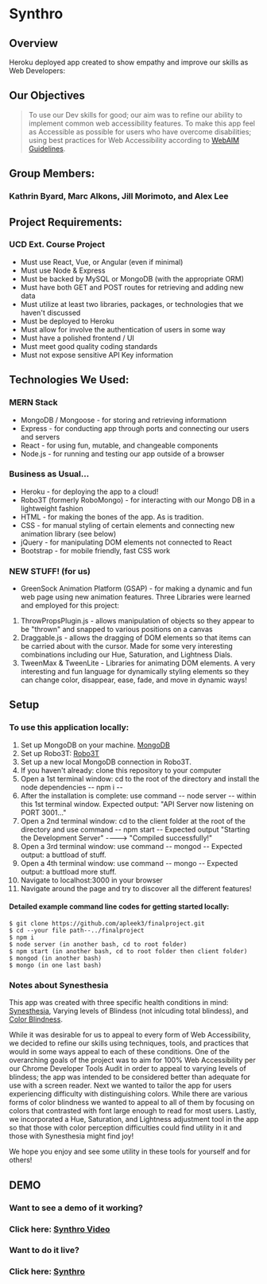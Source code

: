 # Synthro
## Overview
Heroku deployed app created to show empathy and improve our skills as Web Developers: 

## Our Objectives
> To use our Dev skills for good; our aim was to refine our ability to implement common web accessibility features.
> To make this app feel as Accessible as possible for users who have overcome disabilities; using best practices for Web Accessibility according to [WebAIM Guidelines](https://webaim.org/resources/designers/).  

## Group Members: 
### Kathrin Byard, Marc Alkons, Jill Morimoto, and Alex Lee

## Project Requirements:
### UCD Ext. Course Project 
* Must use React, Vue, or Angular (even if minimal)
* Must use Node & Express
* Must be backed by MySQL or MongoDB (with the appropriate ORM)
* Must have both GET and POST routes for retrieving and adding new data
* Must utilize at least two libraries, packages, or technologies that we haven't discussed
* Must be deployed to Heroku
* Must allow for involve the authentication of users in some way
* Must have a polished frontend / UI
* Must meet good quality coding standards
* Must not expose sensitive API Key information


## Technologies We Used:

### MERN Stack
* MongoDB / Mongoose - for storing and retrieving informationn
* Express - for conducting app through ports and connecting our users and servers 
* React - for using fun, mutable, and changeable components
* Node.js - for running and testing our app outside of a browser

### Business as Usual...
* Heroku - for deploying the app to a cloud!
* Robo3T (formerly RoboMongo) - for interacting with our Mongo DB in a lightweight fashion
* HTML - for making the bones of the app. As is tradition.
* CSS - for manual styling of certain elements and connecting new animation library (see below)
* jQuery - for manipulating DOM elements not connected to React
* Bootstrap - for mobile friendly, fast CSS work

### NEW STUFF! (for us)
* GreenSock Animation Platform (GSAP) - for making a dynamic and fun web page using new animation features. Three Libraries were learned and employed for this project:
1. ThrowPropsPlugin.js - allows manipulation of objects so they appear to be "thrown" and snapped to various positions on a canvas
1. Draggable.js - allows the dragging of DOM elements so that items can be carried about with the cursor. Made for some very interesting combinations including our Hue, Saturation, and Lightness Dials.
1. TweenMax & TweenLite - Libraries for animating DOM elements. A very interesting and fun language for dynamically styling elements so they can change color, disappear, ease, fade, and move in dynamic ways!


## Setup
### To use this application locally:
1. Set up MongoDB on your machine.  [MongoDB](https://www.mongodb.com/) 
1. Set up Robo3T: [Robo3T](https://robomongo.org/)
1. Set up a new local MongoDB connection in Robo3T.
1. If you haven't already: clone this repository to your computer
1. Open a 1st terminal window: cd to the root of the directory and install the node dependencies -- npm i --
1. After the installation is complete: use command -- node server -- within this 1st terminal window. Expected output: "API Server now listening on PORT 3001..."
1. Open a 2nd terminal window: cd to the client folder at the root of the directory and use command -- npm start -- Expected output "Starting the Development Server" ----> "Compiled successfully!"
1. Open a 3rd terminal window: use command -- mongod -- Expected output: a buttload of stuff.
1. Open a 4th terminal window: use command -- mongo -- Expected output: a buttload more stuff.  
1. Navigate to localhost:3000 in your browser
1. Navigate around the page and try to discover all the different features!

#### Detailed example command line codes for getting started locally: 

    $ git clone https://github.com/apleek3/finalproject.git
    $ cd --your file path--../finalproject
    $ npm i
    $ node server (in another bash, cd to root folder)
    $ npm start (in another bash, cd to root folder then client folder)
    $ mongod (in another bash)
    $ mongo (in one last bash)



### Notes about Synesthesia
This app was created with three specific health conditions in mind: [Synesthesia](https://www.apa.org/monitor/mar01/synesthesia.aspx), Varying levels of Blindess (not inlcuding total blindess), and [Color Blindness](https://www.aao.org/eye-health/diseases/what-is-color-blindness). 

While it was desirable for us to appeal to every form of Web Accessibility, we decided to refine our skills using techniques, tools, and practices that would in some ways appeal to each of these conditions. One of the overarching goals of the project was to aim for 100% Web Accessibility per our Chrome Developer Tools Audit in order to appeal to varying levels of blindess; the app was intended to be considered better than adequate for use with a screen reader. Next we wanted to tailor the app for users experiencing difficulty with distinguishing colors. While there are various forms of color blindness we wanted to appeal to all of them by focusing on colors that contrasted with font large enough to read for most users. Lastly, we incorporated a Hue, Saturation, and Lightness adjustment tool in the app so that those with color perception difficulties could find utility in it and those with Synesthesia might find joy!




We hope you enjoy and see some utility in these tools for yourself and for others!




## DEMO
### Want to see a demo of it working? 
### Click here: [Synthro Video](https://youtu.be/1G1jzMEMw78)

### Want to do it live?
### Click here: [Synthro](https://synthro.herokuapp.com/)
